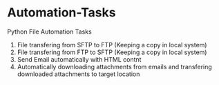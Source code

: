 # Automation-Tasks
Python File Automation Tasks
1. File transfering from SFTP to FTP (Keeping a copy in local system)
2. File transfering from FTP to SFTP (Keeping a copy in local system)
3. Send Email automatically with HTML contnt
4. Automatically downloading attachments from emails and transfering downloaded attachments to target location
